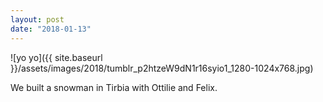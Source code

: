 ```yaml
---
layout: post
date: "2018-01-13"
---
```


![yo yo]({{ site.baseurl }}/assets/images/2018/tumblr_p2htzeW9dN1r16syio1_1280-1024x768.jpg)

We built a snowman in Tirbia with Ottilie and Felix.
